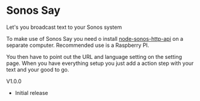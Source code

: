 # Sonos Say

Let's you broadcast text to your Sonos system


To make use of Sonos Say you need o install <a href="https://github.com/jishi/node-sonos-http-api">node-sonos-http-api</a> on a separate computer. Recommended use is a Raspberry PI.

You then have to point out the URL and language setting on the setting page. When you have everything setup you just add a action step with your text and your good to go.

V1.0.0
* Initial release
